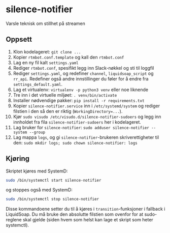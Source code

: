 # silence-notifier
Varsle teknisk om stillhet på streamen

## Oppsett

1. Klon kodelageret: `git clone ...`
2. Kopier `rtmbot.conf.template` og kall den `rtmbot.conf`
3. Lag en ny fil kalt `settings.yaml`
4. Rediger `rtmbot.conf`, spesifikt legg inn Slack-nøkkel og sti til loggfil
5. Rediger `settings.yaml`, og redefiner `channel`, `liquidsoap_script` og `rr_api`. Redefiner også
   andre innstillinger du føler for å endre fra `settings_default.yaml`.
6. Lag et virtualenv: `virtualenv -p python3 venv` eller noe liknende
7. Tre inn i det virtuelle miljøet: `. venv/bin/activate`
8. Installer nødvendige pakker: `pip install -r requirements.txt`
9. Kopier `silence-notifier.service` inn i `/etc/systemd/system` og rediger
   filstien i den så den er riktig (`WorkingDirectory=...`).
10. Kjør `sudo visudo /etc/visudo.d/silence-notifier-sudoers` og legg inn
    innholdet fra fila `silence-notifier-sudoers` her i kodelageret.
11. Lag bruker for `silence-notifier`: `sudo adduser silence-notifier --system --group`
11. Lag mappa `logs`, og gi `silence-notifier`-brukeren skriverettigheter til den:
    `sudo mkdir logs; sudo chown silence-notifier: logs`

## Kjøring

Skriptet kjøres med SystemD:

```sh
sudo /bin/systemctl start silence-notifier
```

og stoppes også med SystemD:

```sh
sudo /bin/systemctl stop silence-notifier
```

Disse kommandoene setter du til å kjøres i `transition`-funksjoner i fallback i
LiquidSoap. Du må bruke den absolutte filstien som ovenfor for at sudo-reglene
skal gjelde (siden hvem som helst kan lage et skript som heter systemctl).
